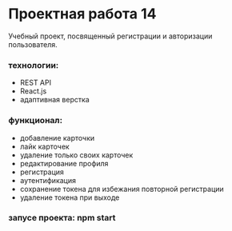 # Проектная работа 14
Учебный проект, посвященный регистрации и авторизации пользователя.
### технологии:
* REST API
* React.js
* адаптивная верстка
### функционал:
* добавление карточки
* лайк карточек
* удаление только своих карточек
* редактирование профиля
* регистрация
* аутентификация
* сохранение токена для избежания повторной регистрации
* удаление токена при выходе
### запусе проекта: **npm start**


